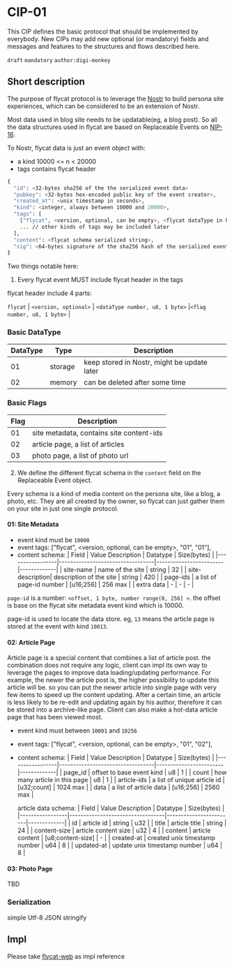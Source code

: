 # CIP-01

This CIP defines the basic protocol that should be implemented by everybody. New CIPs may add new optional (or mandatory) fields and messages and features to the structures and flows described here.

`draft` `mandatory` `author:digi-monkey`

## Short description

The purpose of flycat protocol is to leverage the [Nostr](https://github.com/nostr-protocol/nips) to build persona site experiences, which can be considered to be an extension of Nostr.

Most data used in blog site needs to be updatable(eg, a blog post). So all the data structures used in flycat are based on Replaceable Events on [NIP-16](https://github.com/nostr-protocol/nips/blob/master/16.md).

To Nostr, flycat data is just an event object with:

- a kind 10000 <= n < 20000
- tags contains flycat header

```sh
{
  "id": <32-bytes sha256 of the the serialized event data>
  "pubkey": <32-bytes hex-encoded public key of the event creator>,
  "created_at": <unix timestamp in seconds>,
  "kind": <integer, always between 10000 and 20000>,
  "tags": [
    ["flycat", <version, optional, can be empty>, <flycat dataType in hexStr, always "01">, <flycat flag in hexStr, eg:"01", "02">],
    ... // other kinds of tags may be included later
  ],
  "content": <flycat schema serialized string>,
  "sig": <64-bytes signature of the sha256 hash of the serialized event data, which is the same as the "id" field>
}
```

Two things notable here:

1. Every flycat event MUST include flycat header in the tags

flycat header include 4 parts:

`flycat` | `<version, optional>` | `<dataType number, u8, 1 byte>` |`<flag number, u8, 1 byte>` |

### Basic DataType

| DataType  | Type    | Description                                   |
|-----------|---------|-----------------------------------------------|
| 01        | storage | keep stored in Nostr, might be update later   |
| 02        | memory  | can be deleted after some time                |

### Basic Flags

| Flag  | Description                                         |
|-------|-----------------------------------------------------|
| 01    | site metadata, contains site content-ids            |
| 02    | article page, a list of articles                    |
| 03    | photo page, a list of photo url                     |

2. We define the different flycat schema in the `content` field on the Replaceable Event object.

Every schema is a kind of media content on the persona site, like a blog, a photo, etc. They are all created by the owner, so flycat can just gather them on your site in just one single protocol.

#### 01: Site Metadata

- event kind must be `10000`
- event tags: ["flycat", <version, optional, can be empty>, "01", "01"],
- content schema:
  | Field           | Value Description                | Datatype               | Size(bytes) |
  |-----------------|----------------------------------|------------------------|-------------|
  | site-name       | name of the site                 | string                 | 32          |
  | site-description| description of the site          | string                 | 420         |
  | page-ids        | a list of page-id number         | [u16;256]              | 256 max     |
  | extra data      | -                                |  -                     | -           |

`page-id` is a number: `<offset, 1 byte, number range(0, 256] >`. the offset is base on the flycat site metadata event kind which is 10000.

page-id is used to locate the data store. eg, `13` means the article page is stored at the event with kind `10013`.

#### 02: Article Page

Article page is a special content that combines a list of article post. the combination does not require any logic, client can impl its own way to leverage the pages to improve data loading/updating performance. For example, the newer the article post is, the higher possibility to update this article will be. so you can put the newer article into single page with very few items to speed up the content updating. After a certain time, an article is less likely to be re-edit and updating again by his author, therefore it can be stored into a archive-like page. Client can also make a hot-data article page that has been viewed most.

- event kind must between `10001` and `10256`
- event tags: ["flycat", <version, optional, can be empty>, "01", "02"],
- content schema:
  | Field           | Value Description                | Datatype               | Size(bytes) |
  |-----------------|----------------------------------|------------------------|-------------|
  | page_id         | offset to base event kind        | u8                     | 1           |
  | count           | how many article in this page    | u8                     | 1           |
  | article-ids     | a list of unique article id      | [u32;count]            | 1024 max    |
  | data            | a list of article data           | [u16;256]              | 2560 max    |
  
  article data schema:
  | Field           | Value Description                | Datatype               | Size(bytes) |
  |-----------------|----------------------------------|------------------------|-------------|
  | id              | article id                       | string                 | u32         |
  | title           | article title                    | string                 | 24          |
  | content-size    | article content size             | u32                    | 4           |
  | content         | article content                  | [u8;content-size]      | -           |
  | created-at      | created unix timestamp number    | u64                    | 8           |
  | updated-at      | update  unix timestamp number    | u64                    | 8           |

#### 03: Photo Page
TBD

### Serialization

simple Utf-8 JSON stringify

## Impl

Please take [flycat-web](https://github.com/digi-monkey/flycat-web/blob/master/src/service/flycat-protocol.ts) as impl reference
